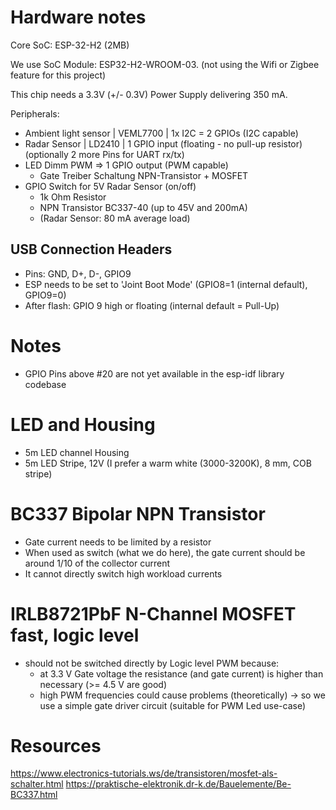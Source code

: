 # Hardware notes

Core SoC: ESP-32-H2 (2MB)

We use SoC Module: ESP32-H2-WROOM-03.
(not using the Wifi or Zigbee feature for this project)

This chip needs a 3.3V (+/- 0.3V) Power Supply delivering 350 mA.

Peripherals:
- Ambient light sensor | VEML7700 | 1x I2C = 2 GPIOs (I2C capable)
- Radar Sensor | LD2410 | 1 GPIO input (floating - no pull-up resistor)  (optionally 2 more Pins for UART rx/tx)
- LED Dimm PWM => 1 GPIO output (PWM capable)
	- Gate Treiber Schaltung NPN-Transistor + MOSFET
- GPIO Switch for 5V Radar Sensor (on/off)
    - 1k Ohm Resistor
    - NPN Transistor BC337-40  (up to 45V and 200mA)
    - (Radar Sensor: 80 mA average load)

## USB Connection Headers
  - Pins: GND, D+,  D-, GPIO9 
  - ESP needs to be set to 'Joint Boot Mode' (GPIO8=1 (internal default), GPIO9=0)
  - After flash: GPIO 9 high or floating (internal default = Pull-Up)

# Notes
- GPIO Pins above #20 are not yet available in the esp-idf library codebase 

# LED and Housing
- 5m LED channel Housing
- 5m LED Stripe, 12V (I prefer a warm white (3000-3200K), 8 mm, COB stripe)

# BC337 Bipolar NPN Transistor
- Gate current needs to be limited by a resistor
- When used as switch (what we do here), the gate current should be around 1/10 of the collector current
- It cannot directly switch high workload currents

# IRLB8721PbF N-Channel MOSFET fast, logic level
- should not be switched directly by Logic level PWM because:
  - at 3.3 V Gate voltage the resistance (and gate current) is higher than necessary (>= 4.5 V are good)
  - high PWM frequencies could cause problems (theoretically)
-> so we use a simple gate driver circuit (suitable for PWM Led use-case)  

# Resources
https://www.electronics-tutorials.ws/de/transistoren/mosfet-als-schalter.html
https://praktische-elektronik.dr-k.de/Bauelemente/Be-BC337.html
